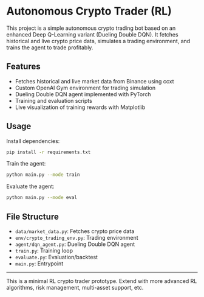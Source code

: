 # Autonomous Crypto Trader (RL)

This project is a simple autonomous crypto trading bot based on an enhanced Deep Q-Learning variant (Dueling Double DQN). It fetches historical and live crypto price data, simulates a trading environment, and trains the agent to trade profitably.

## Features
- Fetches historical and live market data from Binance using ccxt
- Custom OpenAI Gym environment for trading simulation
- Dueling Double DQN agent implemented with PyTorch
- Training and evaluation scripts
- Live visualization of training rewards with Matplotlib

## Usage

Install dependencies:
```bash
pip install -r requirements.txt
```

Train the agent:
```bash
python main.py --mode train
```

Evaluate the agent:
```bash
python main.py --mode eval
```

## File Structure
- `data/market_data.py`: Fetches crypto price data
- `env/crypto_trading_env.py`: Trading environment
- `agent/dqn_agent.py`: Dueling Double DQN agent
- `train.py`: Training loop
- `evaluate.py`: Evaluation/backtest
- `main.py`: Entrypoint

---
This is a minimal RL crypto trader prototype. Extend with more advanced RL algorithms, risk management, multi-asset support, etc.
